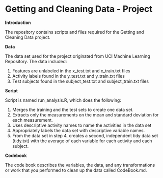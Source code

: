 # Getting and Cleaning Data - Project

**Introduction**

The repository contains scripts and files required for the Getting and Cleaning Data project.

**Data**

The data set used for the project originated from UCI Machine Learning Repository. The data included:

1. Features are unlabeled in the x_test.txt and x_train.txt files
2. Activity labels found in the y_test.txt and y_train.txt files
3. Test subjects found in the subject_test.txt and subject_train.txt files

**Script**

Script is named run_analysis.R, which does the following:

1. Merges the training and the test sets to create one data set.
2. Extracts only the measurements on the mean and standard deviation for each measurement. 
3. Uses descriptive activity names to name the activities in the data set
4. Appropriately labels the data set with descriptive variable names. 
5. From the data set in step 4, creates a second, independent tidy data set (tidy.txt) with the average of each variable for each activity and each subject.

**Codebook**

The code book describes the variables, the data, and any transformations or work that you performed to clean up the data called CodeBook.md.
